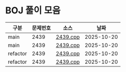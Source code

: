 # BOJ 풀이 모음

| 구분 | 문제번호 | 소스 | 날짜 |
|---|---|---|---|
| main | 2439 | [2439.cpp](src/main/2439.cpp) | 2025-10-20 |
| main | 2439 | [2439.cpp](src/refactor/2439.cpp) | 2025-10-20 |
| refactor | 2439 | [2439.cpp](src/refactor/2439.cpp) | 2025-10-20 |
| refactor | 2439 | [2439.cpp](src/refactor/2439.cpp) | 2025-10-20 |
